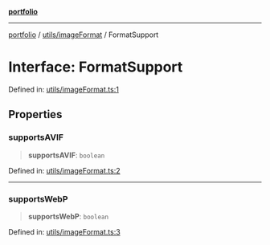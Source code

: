 [**portfolio**](../../../README.md)

***

[portfolio](../../../modules.md) / [utils/imageFormat](../README.md) / FormatSupport

# Interface: FormatSupport

Defined in: [utils/imageFormat.ts:1](https://github.com/tnorlund/Portfolio/blob/7be63162d40f4a98dfc574bfe3e056a4903f0c8f/portfolio/utils/imageFormat.ts#L1)

## Properties

### supportsAVIF

> **supportsAVIF**: `boolean`

Defined in: [utils/imageFormat.ts:2](https://github.com/tnorlund/Portfolio/blob/7be63162d40f4a98dfc574bfe3e056a4903f0c8f/portfolio/utils/imageFormat.ts#L2)

***

### supportsWebP

> **supportsWebP**: `boolean`

Defined in: [utils/imageFormat.ts:3](https://github.com/tnorlund/Portfolio/blob/7be63162d40f4a98dfc574bfe3e056a4903f0c8f/portfolio/utils/imageFormat.ts#L3)
